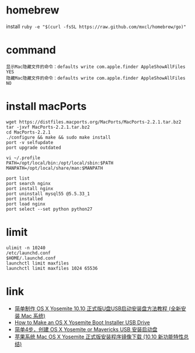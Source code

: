 # homebrew
install `ruby -e "$(curl -fsSL https://raw.github.com/mxcl/homebrew/go)"`

# command
```shell
显示Mac隐藏文件的命令：defaults write com.apple.finder AppleShowAllFiles YES
隐藏Mac隐藏文件的命令：defaults write com.apple.finder AppleShowAllFiles NO
```

# install macPorts
```shell
wget https://distfiles.macports.org/MacPorts/MacPorts-2.2.1.tar.bz2
tar -jxvf MacPorts-2.2.1.tar.bz2
cd MacPorts-2.2.1
./configure && make && sudo make install
port -v selfupdate
port upgrade outdated

vi ~/.profile
PATH=/opt/local/bin:/opt/local/sbin:$PATH
MANPATH=/opt/local/share/man:$MANPATH

port list
port search nginx
port install nginx
port uninstall mysql55 @5.5.33_1
port installed
port load nginx
port select --set python python27
```

# limit
```shell
ulimit -n 10240
/etc/launchd.conf
$HOME/.launchd.conf
launchctl limit maxfiles
launchctl limit maxfiles 1024 65536
```

# link
- [简单制作 OS X Yosemite 10.10 正式版U盘USB启动安装盘方法教程 (全新安装 Mac 系统)](http://www.iplaysoft.com/osx-yosemite-usb-install-drive.html)
- [How to Make an OS X Yosemite Boot Installer USB Drive](http://osxdaily.com/2014/10/16/make-os-x-yosemite-boot-install-drive/)
- [简单4步，创建 OS X Yosemite or Mavericks USB 安装启动盘](http://ksmx.me/create-an-os-x-mavericks-usb-installer/)
- [苹果系统 Mac OS X Yosemite 正式版安装程序镜像下载 (10.10 新功能特性总结)](http://www.iplaysoft.com/osx-yosemite.html)
